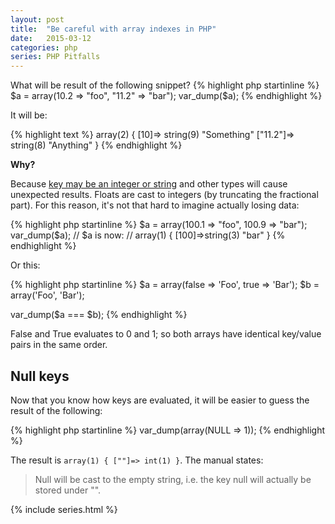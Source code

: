 ```yaml
---
layout: post
title:  "Be careful with array indexes in PHP"
date:   2015-03-12
categories: php
series: PHP Pitfalls
---
```


What will be result of the following snippet?
{% highlight php startinline %}
$a = array(10.2 => "foo", "11.2" => "bar");
var_dump($a);
{% endhighlight %}

It will be:

{% highlight text %}
array(2) {
  [10]=> string(9) "Something"
  ["11.2"]=> string(8) "Anything"
}
{% endhighlight %}

**Why?**

Because [key may be an integer or string][php.arrays#syntax] and other types will cause unexpected results. Floats are cast to integers (by truncating the fractional part). For this reason, it's not that hard to imagine actually losing data:

{% highlight php startinline %}
$a = array(100.1 => "foo", 100.9 => "bar");
var_dump($a);
// $a is now:
// array(1) { [100]=>string(3) "bar" }
{% endhighlight %}

Or this:

{% highlight php startinline %}
$a = array(false => 'Foo', true => 'Bar');
$b = array('Foo', 'Bar');

var_dump($a === $b);
{% endhighlight %}

False and True evaluates to 0 and 1; so both arrays have identical key/value pairs in the same order.

## Null keys

Now that you know how keys are evaluated, it will be easier to guess the result of the following:

{% highlight php startinline %}
var_dump(array(NULL => 1));
{% endhighlight %}

The result is `array(1) { [""]=> int(1) }`. The manual states:
> Null will be cast to the empty string,  i.e. the key null will actually be stored under "".

{% include series.html %}

[php.references]: http://php.net/manual/en/language.references.whatdo.php
[php.spl-types]: http://php.net/manual/en/book.spl-types.php
[php.array-functions]: http://php.net/manual/en/ref.array.php
[php.arrays#syntax]: http://php.net/manual/en/language.types.array.php#language.types.array.syntax
[php.operators-array]: http://php.net/manual/en/language.operators.array.php#language.operators.array
[php.type-juggling]: http://php.net/manual/en/types.comparisons.php#types.comparisions-loose
[php.type-casting]: http://php.net/manual/en/language.types.type-juggling.php#language.types.typecasting
[php.type-comparison#types-table]: http://php.net/manual/en/language.operators.comparison.php#language.operators.comparison.types
[php.string#to-number]: http://php.net/manual/en/language.types.string.php#language.types.string.conversion
[php.array-search]: http://php.net/manual/en/function.array-search.php
[php.array-intersect#notes]: http://php.net/manual/en/function.array-intersect.php#refsect1-function.array-intersect-notes
[php.sort#parameters]: http://php.net/manual/en/function.sort.php#refsect1-function.sort-parameters
[php.is-numeric]: http://php.net/manual/en/function.is-numeric.php
[php.ctype-digit]: http://php.net/manual/en/function.ctype-digit.php
[php.gmp-cmp]: http://php.net/manual/en/function.gmp-cmp.php
[php.bccomp]: http://php.net/manual/en/function.bccomp.php

